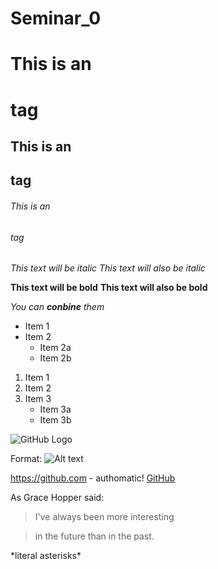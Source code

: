 # Seminar_0
# This is an <h1> tag
## This is an <h2> tag
###### This is an <h6> tag
  
*This text will be italic*
_This text will also be italic_

**This text will be bold**
__This text will also be bold__

*You can **conbine** them*

* Item 1
* Item 2
  * Item 2a
  * Item 2b

1. Item 1
2. Item 2
3. Item 3
   * Item 3a
   * Item 3b
   
![GitHub Logo](logo.png)

Format: ![Alt text](https://upload.wikimedia.org/wikipedia/commons/thumb/e/e0/Psittacula_krameri_-Hong_Kong_-front_-male-8.jpg/1200px-Psittacula_krameri_-Hong_Kong_-front_-male-8.jpg)

https://github.com - authomatic!
[GitHub](https://github.com)

As Grace Hopper said:
> I've always been more interesting

> in the future than in the past.

\*literal asterisks\*
